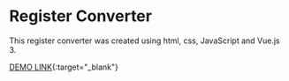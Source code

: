 # Register Converter #

This register converter was created using html, css, JavaScript and Vue.js 3.

[DEMO LINK](https://billizane.github.io/vue_js_cases-converter/){:target="_blank"}
